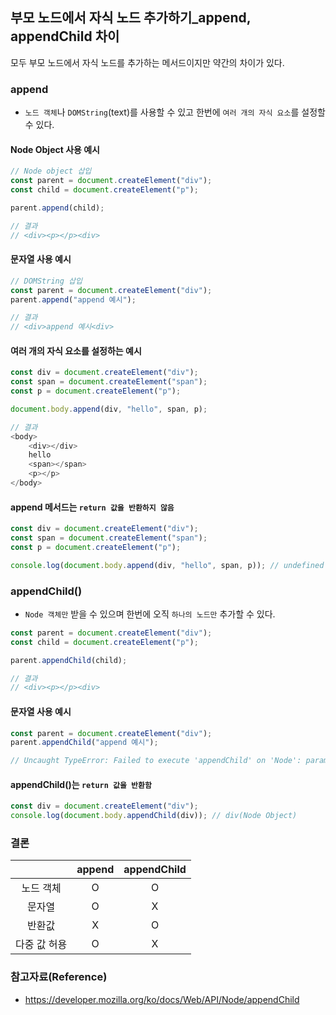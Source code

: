 ## 부모 노드에서 자식 노드 추가하기_append, appendChild 차이
모두 부모 노드에서 자식 노드를 추가하는 메서드이지만 약간의 차이가 있다.

### append
- `노드 객체`나 `DOMString`(text)를 사용할 수 있고 한번에 `여러 개의 자식 요소`를 설정할 수 있다.

#### Node Object 사용 예시
```js
// Node object 삽입
const parent = document.createElement("div");
const child = document.createElement("p");

parent.append(child);

// 결과
// <div><p></p><div>
```

#### 문자열 사용 예시
```js
// DOMString 삽입
const parent = document.createElement("div");
parent.append("append 예시");

// 결과
// <div>append 예시<div>
```

#### 여러 개의 자식 요소를 설정하는 예시
```js
const div = document.createElement("div");
const span = document.createElement("span");
const p = document.createElement("p");

document.body.append(div, "hello", span, p);

// 결과
<body>
    <div></div>
    hello
    <span></span>
    <p></p>
</body>
```
#### append 메서드는 `return 값을 반환하지 않음`
```js
const div = document.createElement("div");
const span = document.createElement("span");
const p = document.createElement("p");

console.log(document.body.append(div, "hello", span, p)); // undefined
```

### appendChild()
- `Node 객체만` 받을 수 있으며 한번에 오직 `하나의 노드만` 추가할 수 있다.
```js
const parent = document.createElement("div");
const child = document.createElement("p");

parent.appendChild(child);

// 결과
// <div><p></p><div>
```

#### 문자열 사용 예시
```js
const parent = document.createElement("div");
parent.appendChild("append 예시");

// Uncaught TypeError: Failed to execute 'appendChild' on 'Node': parameter 1 is not of type 'Node'
```

#### appendChild()는 `return 값을 반환함`
```js
const div = document.createElement("div");
console.log(document.body.appendChild(div)); // div(Node Object)
```

### 결론
||append|appendChild|
|:---:|:---:|:---:|
|노드 객체|O|O|
|문자열|O|X|
|반환값|X|O|
|다중 값 허용|O|X|

### 참고자료(Reference)
- https://developer.mozilla.org/ko/docs/Web/API/Node/appendChild
